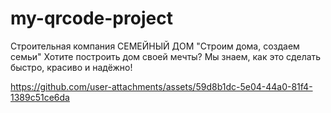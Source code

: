 # my-qrcode-project
Строительная компания СЕМЕЙНЫЙ ДОМ "Строим дома, создаем семьи"
Хотите построить дом своей мечты?
Мы знаем, как это сделать быстро, красиво и надёжно!

https://github.com/user-attachments/assets/59d8b1dc-5e04-44a0-81f4-1389c51ce6da

